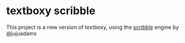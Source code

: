 # textboxy scribble
This project is a new version of textboxy, using the [scribble](https://github.com/GameMakerDiscord/scribble/) engine by @jujuadams